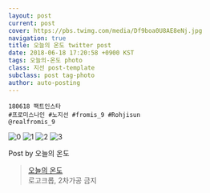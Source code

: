 ```yaml
---
layout: post
current: post
cover: https://pbs.twimg.com/media/Df9boa0U8AE8eNj.jpg
navigation: true
title: 오늘의 온도 twitter post
date: 2018-06-18 17:20:58 +0900 KST
tags: 오늘의-온도 photo
class: 지선 post-template
subclass: post tag-photo
author: auto-posting
---
```


```  
180618 팩트인스타  
#프로미스나인 #노지선 #fromis_9 #Rohjisun  
@realfromis_9  

```

![0](https://pbs.twimg.com/media/Df9bkhcVQAA34ZS.jpg)
![1](https://pbs.twimg.com/media/Df9bl_NU0AARHf3.jpg)
![2](https://pbs.twimg.com/media/Df9bnMXVAAAw-rT.jpg)
![3](https://pbs.twimg.com/media/Df9boa0U8AE8eNj.jpg)


Post by 오늘의 온도

> [오늘의 온도](https://twitter.com/Temperature_98)  
로고크롭, 2차가공 금지
